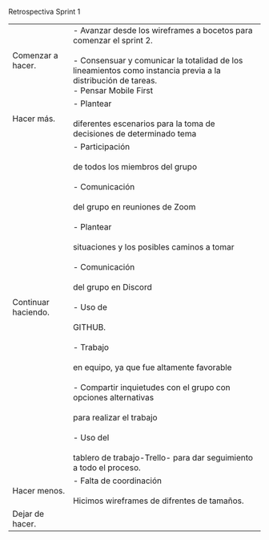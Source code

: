 Retrospectiva Sprint 1

|     |     |
| --- | --- |
| Comenzar a hacer. | - Avanzar desde los wireframes a bocetos para comenzar el sprint 2.<br>    <br>- Consensuar y comunicar la totalidad de los lineamientos como instancia previa a la distribución de tareas.<br>- Pensar Mobile First |
| Hacer más. | - Plantear<br>    <br>    diferentes escenarios para la toma de decisiones de determinado tema |
| Continuar haciendo. | - Participación<br>    <br>    de todos los miembros del grupo<br>    <br>- Comunicación<br>    <br>    del grupo en reuniones de Zoom<br>    <br>- Plantear<br>    <br>    situaciones y los posibles caminos a tomar<br>    <br>- Comunicación<br>    <br>    del grupo en Discord<br>    <br>- Uso de<br>    <br>    GITHUB.<br>    <br>- Trabajo<br>    <br>    en equipo, ya que fue altamente favorable<br>    <br>- Compartir inquietudes con el grupo con opciones alternativas<br>    <br>    para realizar el trabajo<br>    <br>- Uso del<br>    <br>    tablero de trabajo-Trello- para dar seguimiento a todo el proceso. |
| Hacer menos. | - Falta de coordinación<br>    <br>    Hicimos wireframes de difrentes de tamaños. |
| Dejar de hacer. |     |
